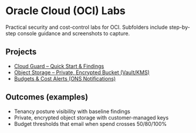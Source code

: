 # Oracle Cloud (OCI) Labs

Practical security and cost-control labs for OCI. Subfolders include step-by-step console guidance and screenshots to capture.

## Projects
- [Cloud Guard – Quick Start & Findings](./OCI-CloudGuard-QuickStart)
- [Object Storage – Private, Encrypted Bucket (Vault/KMS)](./ObjectStorage-Secure-Bucket)
- [Budgets & Cost Alerts (ONS Notifications)](./Budgets-Alerts)

## Outcomes (examples)
- Tenancy posture visibility with baseline findings
- Private, encrypted object storage with customer-managed keys
- Budget thresholds that email when spend crosses 50/80/100%
